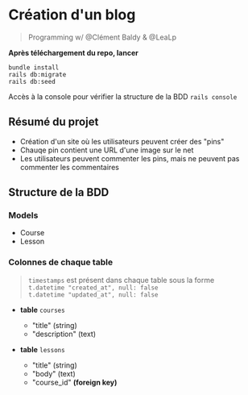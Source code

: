 # Création d'un blog

> Programming w/ @Clément Baldy & @LeaLp

**Après téléchargement du repo, lancer**

```bundle install```  
```rails db:migrate```  
```rails db:seed```  

Accès à la console pour vérifier la structure de la BDD
```rails console```


## Résumé du projet
- Création d'un site où les utilisateurs peuvent créer des "pins"
- Chauqe pin contient une URL d'une image sur le net
- Les utilisateurs peuvent commenter les pins, mais ne peuvent pas commenter les commentaires

## Structure de la BDD

### Models 
- Course
- Lesson

### Colonnes de chaque table
> ```timestamps``` est présent dans chaque table sous la forme  
> ```t.datetime "created_at", null: false```  
> ```t.datetime "updated_at", null: false```   

* **table** ```courses```
    * "title" (string)
    * "description" (text)


* **table** ```lessons```
    * "title" (string)
    * "body" (text)
    * "course_id" **(foreign key)**

